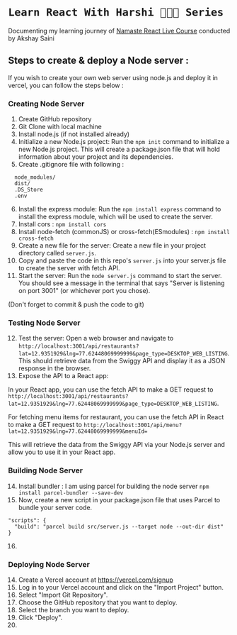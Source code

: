 # `Learn React With Harshi 👩🏻‍💻 Series`
   Documenting my learning journey of [Namaste React Live Course](https://learn.namastedev.com/) conducted by Akshay Saini
   
## Steps to create & deploy a Node server :

If you wish to create your own web server using node.js and deploy it in vercel, you can follow the steps below : 

### Creating Node Server 
1. Create GitHub repository 
2. Git Clone with local machine 
3. Install node.js (if not installed already)
4. Initialize a new Node.js project: Run the `npm init` command to initialize a new Node.js project. This will create a package.json file that will hold information about your project and its dependencies.
5. Create .gitignore file with following :
```
  node_modules/
  dist/
  .DS_Store
  .env
```
6. Install the express module: Run the `npm install express` command to install the express module, which will be used to create the server.
7. Install cors : `npm install cors `
8. Install node-fetch (commonJS) or cross-fetch(ESmodules) : `npm install cross-fetch`
9. Create a new file for the server: Create a new file in your project directory called `server.js`.
10. Copy and paste the code in this repo's `server.js` into your server.js file to create the server with fetch API.
11. Start the server: Run the `node server.js` command to start the server. You should see a message in the terminal that says "Server is listening on port 3001" (or whichever port you chose).

(Don't forget to commit & push the code to git)

### Testing Node Server 

12. Test the server: Open a web browser and navigate to `http://localhost:3001/api/restaurants?lat=12.9351929&lng=77.62448069999999&page_type=DESKTOP_WEB_LISTING`. This should retrieve data from the Swiggy API and display it as a JSON response in the browser.
13. Expose the API to a React app: 

In your React app, you can use the fetch API to make a GET request to `http://localhost:3001/api/restaurants?lat=12.9351929&lng=77.62448069999999&page_type=DESKTOP_WEB_LISTING`. 

For fetching menu items for restaurant, you can use the fetch API in React to make a GET request to `http://localhost:3001/api/menu?lat=12.9351929&lng=77.62448069999999&menuId=`

This will retrieve the data from the Swiggy API via your Node.js server and allow you to use it in your React app.

### Building Node Server 
14. Install bundler : I am using parcel for building the node server 
`npm install parcel-bundler --save-dev`
15. Now, create a new script in your package.json file that uses Parcel to bundle your server code.
```
"scripts": {
  "build": "parcel build src/server.js --target node --out-dir dist"
}
```
16. 
### Deploying Node Server 



14. Create a Vercel account at https://vercel.com/signup
15. Log in to your Vercel account and click on the "Import Project" button.
16. Select "Import Git Repository".
17. Choose the GitHub repository that you want to deploy.
18. Select the branch you want to deploy.
19. Click "Deploy".
20. 